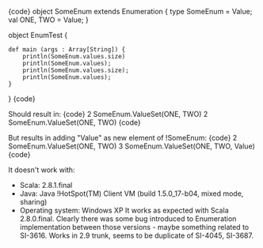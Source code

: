 {code}
object SomeEnum extends Enumeration {
	type SomeEnum = Value;
	val ONE, TWO = Value;
}

object EnumTest {

	def main (args : Array[String]) {
		println(SomeEnum.values.size)
		println(SomeEnum.values);
		println(SomeEnum.values.size);
		println(SomeEnum.values);
	}
}
{code} 

Should result in:
{code}
2
SomeEnum.ValueSet(ONE, TWO)
2
SomeEnum.ValueSet(ONE, TWO)
{code}

But results in adding "Value" as new element of !SomeEnum:
{code}
2
SomeEnum.ValueSet(ONE, TWO)
3
SomeEnum.ValueSet(ONE, TWO, Value)
{code}

It doesn't work with:
  - Scala: 2.8.1.final
  - Java: Java !HotSpot(TM) Client VM (build 1.5.0_17-b04, mixed mode, sharing)
  - Operating system: Windows XP
It works as expected with Scala 2.8.0.final.
Clearly there was some bug introduced to Enumeration implementation between those versions - maybe something related to SI-3616.
Works in 2.9 trunk, seems to be duplicate of SI-4045, SI-3687.
